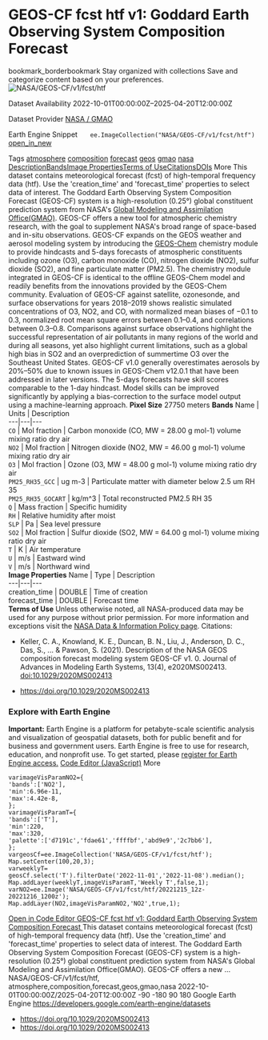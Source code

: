  
#  GEOS-CF fcst htf v1: Goddard Earth Observing System Composition Forecast 
bookmark_borderbookmark Stay organized with collections  Save and categorize content based on your preferences.
![NASA/GEOS-CF/v1/fcst/htf](https://developers.google.com/earth-engine/datasets/images/NASA/NASA_GEOS-CF_v1_fcst_htf_sample.png) 

Dataset Availability
    2022-10-01T00:00:00Z–2025-04-20T12:00:00Z 

Dataset Provider
     [ NASA / GMAO ](https://gmao.gsfc.nasa.gov/weather_prediction/GEOS-CF/) 

Earth Engine Snippet
     `    ee.ImageCollection("NASA/GEOS-CF/v1/fcst/htf")   ` [ open_in_new ](https://code.earthengine.google.com/?scriptPath=Examples:Datasets/NASA/NASA_GEOS-CF_v1_fcst_htf) 

Tags
     [atmosphere](https://developers.google.com/earth-engine/datasets/tags/atmosphere) [composition](https://developers.google.com/earth-engine/datasets/tags/composition) [forecast](https://developers.google.com/earth-engine/datasets/tags/forecast) [geos](https://developers.google.com/earth-engine/datasets/tags/geos) [gmao](https://developers.google.com/earth-engine/datasets/tags/gmao) [nasa](https://developers.google.com/earth-engine/datasets/tags/nasa)
[Description](https://developers.google.com/earth-engine/datasets/catalog/NASA_GEOS-CF_v1_fcst_htf#description)[Bands](https://developers.google.com/earth-engine/datasets/catalog/NASA_GEOS-CF_v1_fcst_htf#bands)[Image Properties](https://developers.google.com/earth-engine/datasets/catalog/NASA_GEOS-CF_v1_fcst_htf#image-properties)[Terms of Use](https://developers.google.com/earth-engine/datasets/catalog/NASA_GEOS-CF_v1_fcst_htf#terms-of-use)[Citations](https://developers.google.com/earth-engine/datasets/catalog/NASA_GEOS-CF_v1_fcst_htf#citations)[DOIs](https://developers.google.com/earth-engine/datasets/catalog/NASA_GEOS-CF_v1_fcst_htf#dois) More
This dataset contains meteorological forecast (fcst) of high-temporal frequency data (htf). Use the 'creation_time' and 'forecast_time' properties to select data of interest. The Goddard Earth Observing System Composition Forecast (GEOS-CF) system is a high-resolution (0.25°) global constituent prediction system from NASA's [Global Modeling and Assimilation Office(GMAO)](https://gmao.gsfc.nasa.gov/).
GEOS-CF offers a new tool for atmospheric chemistry research, with the goal to supplement NASA's broad range of space-based and in-situ observations. GEOS-CF expands on the GEOS weather and aerosol modeling system by introducing the [GEOS-Chem](http://wiki.seas.harvard.edu/geos-chem/) chemistry module to provide hindcasts and 5-days forecasts of atmospheric constituents including ozone (O3), carbon monoxide (CO), nitrogen dioxide (NO2), sulfur dioxide (SO2), and fine particulate matter (PM2.5). The chemistry module integrated in GEOS-CF is identical to the offline GEOS-Chem model and readily benefits from the innovations provided by the GEOS-Chem community.
Evaluation of GEOS-CF against satellite, ozonesonde, and surface observations for years 2018–2019 shows realistic simulated concentrations of O3, NO2, and CO, with normalized mean biases of −0.1 to 0.3, normalized root mean square errors between 0.1–0.4, and correlations between 0.3–0.8. Comparisons against surface observations highlight the successful representation of air pollutants in many regions of the world and during all seasons, yet also highlight current limitations, such as a global high bias in SO2 and an overprediction of summertime O3 over the Southeast United States.
GEOS-CF v1.0 generally overestimates aerosols by 20%–50% due to known issues in GEOS-Chem v12.0.1 that have been addressed in later versions. The 5-days forecasts have skill scores comparable to the 1-day hindcast. Model skills can be improved significantly by applying a bias-correction to the surface model output using a machine-learning approach.
**Pixel Size** 27750 meters 
**Bands**
Name | Units | Description  
---|---|---  
`CO` | Mol fraction | Carbon monoxide (CO, MW = 28.00 g mol-1) volume mixing ratio dry air  
`NO2` | Mol fraction | Nitrogen dioxide (NO2, MW = 46.00 g mol-1) volume mixing ratio dry air  
`O3` | Mol fraction | Ozone (O3, MW = 48.00 g mol-1) volume mixing ratio dry air  
`PM25_RH35_GCC` | ug m-3 | Particulate matter with diameter below 2.5 um RH 35  
`PM25_RH35_GOCART` | kg/m^3 | Total reconstructed PM2.5 RH 35  
`Q` | Mass fraction | Specific humidity  
`RH` | Relative humidity after moist  
`SLP` | Pa | Sea level pressure  
`SO2` | Mol fraction | Sulfur dioxide (SO2, MW = 64.00 g mol-1) volume mixing ratio dry air  
`T` | K | Air temperature  
`U` | m/s | Eastward wind  
`V` | m/s | Northward wind  
**Image Properties**
Name | Type | Description  
---|---|---  
creation_time | DOUBLE | Time of creation  
forecast_time | DOUBLE | Forecast time  
**Terms of Use**
Unless otherwise noted, all NASA-produced data may be used for any purpose without prior permission. For more information and exceptions visit the [NASA Data & Information Policy page](https://earthdata.nasa.gov/collaborate/open-data-services-and-software/data-information-policy).
Citations:
  * Keller, C. A., Knowland, K. E., Duncan, B. N., Liu, J., Anderson, D. C., Das, S., ... & Pawson, S. (2021). Description of the NASA GEOS composition forecast modeling system GEOS-CF v1. 0. Journal of Advances in Modeling Earth Systems, 13(4), e2020MS002413. [doi:10.1029/2020MS002413](https://doi.org/10.1029/2020MS002413)


  * [ https://doi.org/10.1029/2020MS002413 ](https://doi.org/10.1029/2020MS002413)


### Explore with Earth Engine
**Important:** Earth Engine is a platform for petabyte-scale scientific analysis and visualization of geospatial datasets, both for public benefit and for business and government users. Earth Engine is free to use for research, education, and nonprofit use. To get started, please [register for Earth Engine access.](https://console.cloud.google.com/earth-engine)
[Code Editor (JavaScript)](https://developers.google.com/earth-engine/datasets/catalog/NASA_GEOS-CF_v1_fcst_htf#code-editor-javascript-sample) More
```
varimageVisParamNO2={
'bands':['NO2'],
'min':6.96e-11,
'max':4.42e-8,
};
varimageVisParamT={
'bands':['T'],
'min':220,
'max':320,
'palette':['d7191c','fdae61','ffffbf','abd9e9','2c7bb6'],
};
vargeosCf=ee.ImageCollection('NASA/GEOS-CF/v1/fcst/htf');
Map.setCenter(100,20,3);
varweeklyT=
geosCf.select('T').filterDate('2022-11-01','2022-11-08').median();
Map.addLayer(weeklyT,imageVisParamT,'Weekly T',false,1);
varNO2=ee.Image('NASA/GEOS-CF/v1/fcst/htf/20221215_12z-20221216_1200z');
Map.addLayer(NO2,imageVisParamNO2,'NO2',true,1);
```
[ Open in Code Editor ](https://code.earthengine.google.com/?scriptPath=Examples:Datasets/NASA/NASA_GEOS-CF_v1_fcst_htf)
[ GEOS-CF fcst htf v1: Goddard Earth Observing System Composition Forecast ](https://developers.google.com/earth-engine/datasets/catalog/NASA_GEOS-CF_v1_fcst_htf)
This dataset contains meteorological forecast (fcst) of high-temporal frequency data (htf). Use the 'creation_time' and 'forecast_time' properties to select data of interest. The Goddard Earth Observing System Composition Forecast (GEOS-CF) system is a high-resolution (0.25°) global constituent prediction system from NASA's Global Modeling and Assimilation Office(GMAO). GEOS-CF offers a new …
NASA/GEOS-CF/v1/fcst/htf, atmosphere,composition,forecast,geos,gmao,nasa 
2022-10-01T00:00:00Z/2025-04-20T12:00:00Z
-90 -180 90 180 
Google Earth Engine
https://developers.google.com/earth-engine/datasets
  * [ https://doi.org/10.1029/2020MS002413 ](https://doi.org/https://gmao.gsfc.nasa.gov/weather_prediction/GEOS-CF/)
  * [ https://doi.org/10.1029/2020MS002413 ](https://doi.org/https://developers.google.com/earth-engine/datasets/catalog/NASA_GEOS-CF_v1_fcst_htf)



